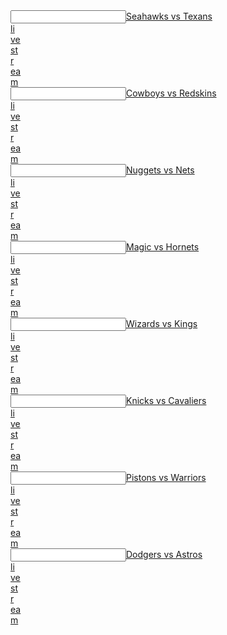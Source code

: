  <article></article><input data="dot"><a href="https://tinyurl.com/ydebgahu">Seahawks vs Texans </article><article>li</article><article>ve</article><article> st</article><article>r</article><article>ea</article>m</a></input>  
  <article></article><input data="dot"><a href="https://tinyurl.com/ybafw7nd">Cowboys vs Redskins </article><article>li</article><article>ve</article><article> st</article><article>r</article><article>ea</article>m</a></input> 



  <article></article><input data="dot"><a href="https://tinyurl.com/yce529s9">Nuggets vs Nets </article><article>li</article><article>ve</article><article> st</article><article>r</article><article>ea</article>m</a></input>
 <article></article><input data="dot"><a href="https://tinyurl.com/y7tn2es8">Magic vs Hornets </article><article>li</article><article>ve</article><article> st</article><article>r</article><article>ea</article>m</a></input>
 <article></article><input data="dot"><a href="https://tinyurl.com/y9wfpr2y">Wizards vs Kings </article><article>li</article><article>ve</article><article> st</article><article>r</article><article>ea</article>m</a></input>


  <article></article><input data="dot"><a href="https://tinyurl.com/y7sd6a69">Knicks vs Cavaliers </article><article>li</article><article>ve</article><article> st</article><article>r</article><article>ea</article>m</a></input> 
<article></article><input data="dot"><a href="https://tinyurl.com/y8w3hdcq">Pistons vs Warriors </article><article>li</article><article>ve</article><article> st</article><article>r</article><article>ea</article>m</a></input> 
<article></article><input data="dot"><a href="https://tinyurl.com/y7gxfnyh">Dodgers vs Astros </article><article>li</article><article>ve</article><article> st</article><article>r</article><article>ea</article>m</a></input> 
